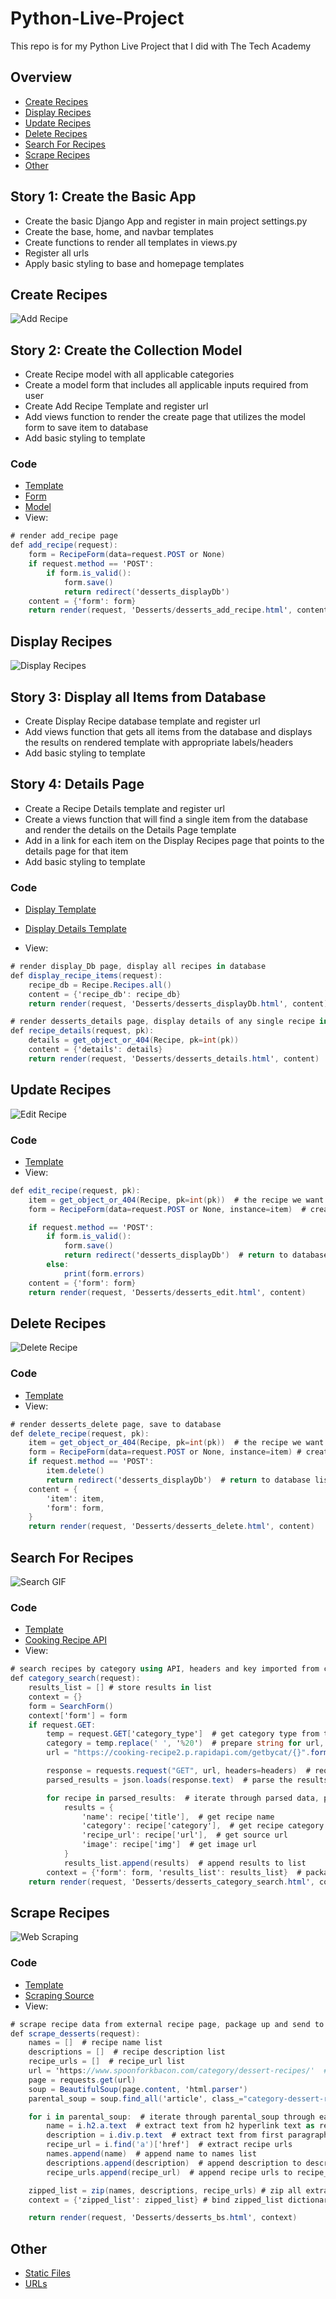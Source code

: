# Python-Live-Project
This repo is for my Python Live Project that I did with The Tech Academy

## Overview


- [Create Recipes](#create-recipes)
- [Display Recipes](#display-recipes)
- [Update Recipes](#update-recipes)
- [Delete Recipes](#delete-recipes)
- [Search For Recipes](#search-for-recipes)
- [Scrape Recipes](#scrape-recipes)
- [Other](#other)

## Story 1: Create the Basic App
- Create the basic Django App and register in main project settings.py
- Create the base, home, and navbar templates
- Create functions to render all templates in views.py
- Register all urls
- Apply basic styling to base and homepage templates

## Create Recipes
![Add Recipe](https://github.com/sseyler0119/Python-Live-Project/blob/main/img/Add%20Recipe%201.gif)
## Story 2: Create the Collection Model
- Create Recipe model with all applicable categories
- Create a model form that includes all applicable inputs required from user
- Create Add Recipe Template and register url
- Add views function to render the create page that utilizes the model form to save item to database
- Add basic styling to template 
### Code
- [Template](https://github.com/sseyler0119/Python-Live-Project/blob/main/templates/Desserts/desserts_add_recipe.html)
- [Form](https://github.com/sseyler0119/Python-Live-Project/blob/main/forms.py)
- [Model](https://github.com/sseyler0119/Python-Live-Project/blob/main/models.py)
- View:
```cs
# render add_recipe page
def add_recipe(request):
    form = RecipeForm(data=request.POST or None)
    if request.method == 'POST':
        if form.is_valid():
            form.save()
            return redirect('desserts_displayDb')
    content = {'form': form}
    return render(request, 'Desserts/desserts_add_recipe.html', content)
```
## Display Recipes
![Display Recipes](https://github.com/sseyler0119/Python-Live-Project/blob/main/img/Display%20Database%20and%20Details.gif)
## Story 3: Display all Items from Database
- Create Display Recipe database template and register url
- Add views function that gets all items from the database and displays the results on rendered template with appropriate labels/headers
- Add basic styling to template
## Story 4: Details Page
- Create a Recipe Details template and register url
- Create a views function that will find a single item from the database and render the details on the Details Page template
- Add in a link for each item on the Display Recipes page that points to the details page for that item
- Add basic styling to template
### Code
- [Display Template](https://github.com/sseyler0119/Python-Live-Project/blob/main/templates/Desserts/desserts_displayDb.html)
- [Display Details Template](https://github.com/sseyler0119/Python-Live-Project/blob/main/templates/Desserts/desserts_details.html)

- View:
```cs
# render display_Db page, display all recipes in database
def display_recipe_items(request):
    recipe_db = Recipe.Recipes.all()
    content = {'recipe_db': recipe_db}
    return render(request, 'Desserts/desserts_displayDb.html', content)
```

```cs
# render desserts_details page, display details of any single recipe in the database
def recipe_details(request, pk):
    details = get_object_or_404(Recipe, pk=int(pk))
    content = {'details': details}
    return render(request, 'Desserts/desserts_details.html', content)
```
## Update Recipes
![Edit Recipe](https://github.com/sseyler0119/Python-Live-Project/blob/main/img/edit%20demo.gif)
### Code
- [Template](https://github.com/sseyler0119/Python-Live-Project/blob/main/templates/Desserts/desserts_edit.html)
- View:
```cs
def edit_recipe(request, pk):
    item = get_object_or_404(Recipe, pk=int(pk))  # the recipe we want to modify
    form = RecipeForm(data=request.POST or None, instance=item)  # create form instance and bind data to it

    if request.method == 'POST':
        if form.is_valid():
            form.save()
            return redirect('desserts_displayDb')  # return to database list
        else:
            print(form.errors)
    content = {'form': form}
    return render(request, 'Desserts/desserts_edit.html', content)
 ```
 
 ## Delete Recipes
![Delete Recipe](https://github.com/sseyler0119/Python-Live-Project/blob/main/img/Delete%20Demo.gif)
### Code
- [Template](https://github.com/sseyler0119/Python-Live-Project/blob/main/templates/Desserts/desserts_delete.html)
- View:
```cs
# render desserts_delete page, save to database
def delete_recipe(request, pk):
    item = get_object_or_404(Recipe, pk=int(pk))  # the recipe we want to delete
    form = RecipeForm(data=request.POST or None, instance=item) # create form instance and bind data to it
    if request.method == 'POST':
        item.delete()
        return redirect('desserts_displayDb')  # return to database list
    content = {
        'item': item,
        'form': form,
    }
    return render(request, 'Desserts/desserts_delete.html', content)
```

## Search For Recipes
![Search GIF](https://github.com/sseyler0119/Python-Live-Project/blob/main/img/APIdemo1.gif)
### Code
- [Template](https://github.com/sseyler0119/Python-Live-Project/blob/main/templates/Desserts/desserts_category_search.html)
- [Cooking Recipe API]( https://rapidapi.com/masterfahim-8ILF-zz7IG3/api/cooking-recipe2/)
- View:
```cs
# search recipes by category using API, headers and key imported from creds
def category_search(request):
    results_list = [] # store results in list
    context = {}
    form = SearchForm()
    context['form'] = form
    if request.GET:
        temp = request.GET['category_type']  # get category type from template form, store in temp variable
        category = temp.replace(' ', '%20')  # prepare string for url, replace space with url encoded space '%20'
        url = "https://cooking-recipe2.p.rapidapi.com/getbycat/{}".format(category)  # api url, append category

        response = requests.request("GET", url, headers=headers)  # request API response
        parsed_results = json.loads(response.text)  # parse the results

        for recipe in parsed_results:  # iterate through parsed data, pull out the pieces we want
            results = {
                'name': recipe['title'],  # get recipe name
                'category': recipe['category'],  # get recipe category
                'recipe_url': recipe['url'],  # get source url
                'image': recipe['img']  # get image url
            }
            results_list.append(results)  # append results to list
        context = {'form': form, 'results_list': results_list}  # package form and results_list in context
    return render(request, 'Desserts/desserts_category_search.html', context)
 ```
 
## Scrape Recipes
![Web Scraping](https://github.com/sseyler0119/Python-Live-Project/blob/main/img/BeautifulSoupDemo.gif)
### Code
- [Template](https://github.com/sseyler0119/Python-Live-Project/blob/main/templates/Desserts/desserts_bs.html)
- [Scraping Source](https://www.spoonforkbacon.com/category/dessert-recipes/)
- View:
```cs
# scrape recipe data from external recipe page, package up and send to template to be rendered
def scrape_desserts(request):
    names = []  # recipe name list
    descriptions = []  # recipe description list
    recipe_urls = []  # recipe_url list
    url = 'https://www.spoonforkbacon.com/category/dessert-recipes/'  # page to scrape data from
    page = requests.get(url)
    soup = BeautifulSoup(page.content, 'html.parser')
    parental_soup = soup.find_all('article', class_="category-dessert-recipes")  # parent to search

    for i in parental_soup:  # iterate through parental_soup through each article tag
        name = i.h2.a.text  # extract text from h2 hyperlink text as recipe name
        description = i.div.p.text  # extract text from first paragraph tag in the div inside parental soup
        recipe_url = i.find('a')['href']  # extract recipe urls
        names.append(name)  # append name to names list
        descriptions.append(description)  # append description to descriptions list
        recipe_urls.append(recipe_url)  # append recipe urls to recipe_urls list

    zipped_list = zip(names, descriptions, recipe_urls) # zip all extracted lists together
    context = {'zipped_list': zipped_list} # bind zipped_list dictionary to context

    return render(request, 'Desserts/desserts_bs.html', context)
 ```
## Other
- [Static Files](https://github.com/sseyler0119/Python-Live-Project/tree/main/static)
- [URLs](https://github.com/sseyler0119/Python-Live-Project/blob/main/urls.py)
